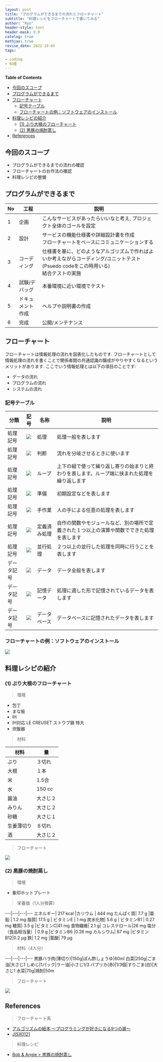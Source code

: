 ```yaml
---
layout: post
title: "プログラムができるまでの流れとフローチャート"
subtitle: "料理レシピをフローチャートで書いてみる"
author: "Ryo"
header-style: text
header-mask: 0.0
catelog: true
mathjax: true
revise_date: 2022-10-05
tags:

- coding
- 料理
---
```


**Table of Contents**
<!-- START doctoc generated TOC please keep comment here to allow auto update -->
<!-- DON'T EDIT THIS SECTION, INSTEAD RE-RUN doctoc TO UPDATE -->

- [今回のスコープ](#%E4%BB%8A%E5%9B%9E%E3%81%AE%E3%82%B9%E3%82%B3%E3%83%BC%E3%83%97)
- [プログラムができるまで](#%E3%83%97%E3%83%AD%E3%82%B0%E3%83%A9%E3%83%A0%E3%81%8C%E3%81%A7%E3%81%8D%E3%82%8B%E3%81%BE%E3%81%A7)
- [フローチャート](#%E3%83%95%E3%83%AD%E3%83%BC%E3%83%81%E3%83%A3%E3%83%BC%E3%83%88)
  - [記号テーブル](#%E8%A8%98%E5%8F%B7%E3%83%86%E3%83%BC%E3%83%96%E3%83%AB)
  - [フローチャートの例：ソフトウェアのインストール](#%E3%83%95%E3%83%AD%E3%83%BC%E3%83%81%E3%83%A3%E3%83%BC%E3%83%88%E3%81%AE%E4%BE%8B%E3%82%BD%E3%83%95%E3%83%88%E3%82%A6%E3%82%A7%E3%82%A2%E3%81%AE%E3%82%A4%E3%83%B3%E3%82%B9%E3%83%88%E3%83%BC%E3%83%AB)
- [料理レシピの紹介](#%E6%96%99%E7%90%86%E3%83%AC%E3%82%B7%E3%83%94%E3%81%AE%E7%B4%B9%E4%BB%8B)
  - [(1) ぶり大根のフローチャート](#1-%E3%81%B6%E3%82%8A%E5%A4%A7%E6%A0%B9%E3%81%AE%E3%83%95%E3%83%AD%E3%83%BC%E3%83%81%E3%83%A3%E3%83%BC%E3%83%88)
  - [(2) 黒豚の焼酎蒸し](#2-%E9%BB%92%E8%B1%9A%E3%81%AE%E7%84%BC%E9%85%8E%E8%92%B8%E3%81%97)
- [References](#references)

<!-- END doctoc generated TOC please keep comment here to allow auto update -->


## 今回のスコープ

- プログラムができるまでの流れの確認
- フローチャートのお作法の確認
- 料理レシピの整備

## プログラムができるまで

|No|工程|説明|
|---|---|---|
|1|企画|こんなサービスがあったらいいなと考え, プロジェクト全体のゴールを設定|
|2|設計|サービスの機能仕様書や詳細設計書を作成<br>フローチャートをベースにコミュニケーションする|
|3|コーディング|仕様書を基に、どのようなアルゴリズムで作ればよいか考えながらコーディング/ユニットテスト(Psuedo codeをこの時用いる)<br> 結合テストの実施|
|4|試験/デバッグ|本番環境に近い環境でテスト|
|5|ドキュメント作成|ヘルプや説明書の作成|
|6|完成|公開/メンテナンス|

## フローチャート

フローチャートは情報処理の流れを図表化したものです. フローチャートとして情報処理の流れを書くことで関係者間の共通認識の醸成がやりやすくなるというメリットがあります. ここでいう情報処理とは以下の項目のことです:

- データの流れ
- プログラムの流れ
- システムの流れ

### 記号テーブル

|分類|記号|名称|説明|
|---|:---:|---|---|
|処理記号|<img src="https://raw.githubusercontent.com/ryonakimageserver/omorikaizuka/master/flowchart/20210111-flowchart-process.png">|処理|処理一般を表します|
|処理記号|<img src="https://raw.githubusercontent.com/ryonakimageserver/omorikaizuka/master/flowchart/20210111-flowchart-casewhen.png">|判断|流れを分岐させるときに使います|
|処理記号|<img src="https://raw.githubusercontent.com/ryonakimageserver/omorikaizuka/master/flowchart/20210111-flowchart-loop.png">|ループ|上下の組で使って繰り返し寄りの始まりと終わりを表します。ループ端に挟まれた処理を繰り返します|
|処理記号|<img src="https://raw.githubusercontent.com/ryonakimageserver/omorikaizuka/master/flowchart/20210111-flowchart-initial.png">|準備|初期設定などを表します|
|処理記号|<img src="https://raw.githubusercontent.com/ryonakimageserver/omorikaizuka/master/flowchart/20210111-flowchart-manualoperation.png">|手作業|人の手による任意の処理を表します|
|処理記号|<img src="https://raw.githubusercontent.com/ryonakimageserver/omorikaizuka/master/flowchart/20210111-flowchart-definedprocess.png">|定義済み処理|自作の関数やモジュールなど、別の場所で定義された１つ以上の演算や関数でできた処理を表します|
|処理記号|<img src="https://raw.githubusercontent.com/ryonakimageserver/omorikaizuka/master/flowchart/20210111-flowchart-parallelmode.png">|並行処理|２つ以上の並行した処理を同時に行うことを表します|
|データ記号|<img src="https://raw.githubusercontent.com/ryonakimageserver/omorikaizuka/master/flowchart/20210111-flowchart-data.png">|データ|データ全般を表します|
|データ記号|<img src="https://raw.githubusercontent.com/ryonakimageserver/omorikaizuka/master/flowchart/20210111-flowchart-datainmemory.png">|記憶データ|処理に適した形で記憶されているデータを表します|
|データ記号|<img src="https://raw.githubusercontent.com/ryonakimageserver/omorikaizuka/master/flowchart/20210111-flowchart-database.png">|データベース|データベースに記憶されたデータを表します|


### フローチャートの例：ソフトウェアのインストール

<img src="https://github.com/ryonakimageserver/omorikaizuka/blob/master/flowchart/20210111-flowchart-example01.png?raw=true">

## 料理レシピの紹介
### (1) ぶり大根のフローチャート

> 環境

- 包丁
- まな板
- IH
- IH対応 LE CREUSET ストウブ鍋 特大
- 炊飯器

> 材料

|材料|量|
|---|---|
|ぶり|３切れ|
|大根|１本|
|米|1.5合|
|水|150 cc|
|醤油|大さじ２|
|みりん|大さじ２|
|砂糖|大さじ１|
|生姜薄切り|８切れ|
|酒|大さじ２|

> フローチャート

<img src="https://github.com/ryonakimageserver/omorikaizuka/blob/master/flowchart/20210111-flowchart-buridaikon.png?raw=true">

### (2) 黒豚の焼酎蒸し

> 環境

- 象印ホットプレート

> 栄養価（1人分換算）

---|---|---|---
エネルギー|	217 kcal	|カリウム | 444 mg
たんぱく質|	7.7 g	|亜鉛 | 1.2 mg
脂質|	17.5 g |	ビタミンE | 1 mg
炭水化物|	5.6 g |	ビタミンB1 | 0.27 mg
糖質|	3.5 g	|ビタミンC|41 mg
食物繊維|	2.1 g|	コレステロール|26 mg
塩分（食品相当量）|	0.9 g	|ビタミンB6	|0.26 mg
カルシウム|	87 mg	|ビタミンB12|0.2 μg
鉄|	1.2 mg	|葉酸|	79 μg


> 材料（4人分）

---|---|---|---
黒豚バラ肉(薄切り)|150g|ぽん酢しょうゆ|60ml
白菜|250g|ごま油|大さじ1
しめじ|1パック|ラー油|小さじ1/3
パプリカ(赤)|1/3個|すりごま(白)|大さじ1
水菜|70g|焼酎|50m

> フローチャート

<img src="https://github.com/ryonakimageserver/omorikaizuka/blob/master/%E3%83%96%E3%83%AD%E3%82%B0%E7%94%A8/%E6%96%99%E7%90%86%E3%83%AC%E3%82%B7%E3%83%94/%E9%BB%92%E9%85%A2%E8%B1%9A%E7%84%BC%E9%85%8E%E8%92%B8%E3%81%97.png?raw=true">


## References

> フローチャート系

- [アルゴリズムの絵本 ～プログラミングが好きになる9つの扉～ ](https://www.cosc.canterbury.ac.nz/tim.bell)
- [JISX0121](https://www.jisc.go.jp/app/jis/general/GnrViewerLogIn?logIn)

> 料理レシピ

- [Bob & Angie > 黒豚の焼酎蒸し](https://www.bob-an.com/recipes/40866.html)